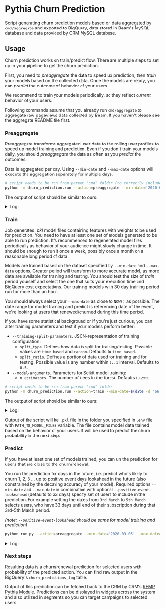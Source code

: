 # Pythia Churn Prediction

Script generating churn prediction models based on data aggregated by `cmd/aggregate` and exported to BigQuery, data stored in Beam's MySQL database and data provided by CRM MySQL database.

## Usage

Churn prediction works on train/predict flow. There are multiple steps to set up in your pipeline to get the churn prediction.

First, you need to *preaggregate* the data to speed up prediction, then *train* your models based on the collected data. Once the models are ready, you can *predict* the outcome of behavior of your users.

We recommend to train your models periodically, so they reflect *current* behavior of your users.

Following commands assume that you already run `cmd/aggregate` to aggregate raw pageviews data collected by Beam. If you haven't please see the aggregate README file first.

### Preaggregate

Preaggregate transforms aggregated user data to the rolling user profiles to speed up model training and prediction. Even if you don't train your models daily, you should *preaggregate* the data as often as you *predict* the outcomes.

Data is aggregated per day. Using `--min-date` and `--max-date` options will execute the aggregation separately for multiple days.

```bash
# script needs to be run from parent "cmd" folder (to correctly include other modules such as "prediction_commons")
python -m churn_prediction.run --action=preaggregate --min-date='2020-03-05' --max-date='2020-03-05'
```

The output of script should be similar to ours:

<details>

<summary>Log:</summary>

```
2020-07-26 14:32:28,387 [INFO] __main__ - CHURN PREDICTION
2020-07-26 14:32:30,561 [INFO] __main__ - Table rolling_daily_user_profile already exists
2020-07-26 14:32:30,561 [INFO] __main__ - Starting with preaggregation for date range 2020-03-05 - 2020-03-05
22504 out of 22504 rows loaded.:32:44,284 [INFO] pandas_gbq.gbq -
1it [00:04,  4.08s/it]
2020-07-26 14:33:49,650 [INFO] __main__ - Date 2020-03-05 00:00:00 succesfully aggregated & uploaded to BQ
```

</details>

### Train

Job generates *.pkl* model files containing features with weights to be used for prediction. You need to have at least one set of models generated to be able to run prediction. It's recommended to regenerated model files periodically as behavior of your audience might slowly change in time. It should be enough to run it once a week, possibly once a month on a reasonable long period of data.

Models are trained based on the dataset specified by `--min-date` and `--max-date` options. Greater period will transform to more accurate model, as more data are available for training and testing. You should test the size of *train* period yourself and select the one that suits your execution time and BigQuery cost expectations. Our training models with 30 day training period run for more than an hour.

You should always select your `--max-date` as close to `NOW()` as possible.  The date range for model training and predict is referencing date of the event, we're looking at users that renewed/churned during this time period.

If you have some statistical background or if you're just curious, you can alter training parameters and test if your models perform better:

- `--training-split-parameters`. JSON-representation of training configuration:
    - `split_type`. Defines how data is split for training/testing. Possible values are `time_based` and `random`. Defaults to `time_based`.
    - `split_ratio`. Defines a portion of data used for training and for testing. Possible value is any number within `0..1` interval. Defaults to `0.5`.
- `--model-arguments`. Parameters for Scikit model training:
    - `n_estimators`. The number of trees in the forest. Defaults to `250`.

```bash
# script needs to be run from parent "cmd" folder
python -m churn_prediction.run --action=train --min-date=$(date -d "66 days ago" --rfc-3339=date) --max-date=$(date -d "33 days ago" --rfc-3339=date)
```

The output of script should be similar to ours:

<details>

<summary>Log:</summary>

```
2020-07-03 14:59:03,102 [INFO] __main__ - CHURN PREDICTION
2020-07-03 14:59:04,909 [INFO] __main__ - Executing training pipeline
2020-07-03 14:59:04,910 [INFO] __main__ -   * Loading user profiles
2020-07-03 15:01:55,318 [INFO] __main__ -   * Processing user profiles
2020-07-03 15:03:29,790 [INFO] __main__ -   * Filtering user profiles
2020-07-03 15:03:29,858 [INFO] __main__ -   * Normalizing user profiles
2020-07-03 15:03:31,012 [INFO] __main__ -   * Feature normalization success
2020-07-03 15:03:31,012 [INFO] __main__ -   * Query finished, processing retrieved data
2020-07-03 15:03:31,012 [INFO] __main__ -   * Retrieved initial user profiles frame from DB
2020-07-03 15:03:31,991 [INFO] __main__ - Successfully added global context features from mysql
2020-07-03 15:03:36,589 [INFO] __main__ - Successfully added user payment history features from mysql
/home/rootpd/gospace/src/gitlab.com/remp/pythia/cmd/churn_prediction/.virtualenv/lib/python3.8/site-packages/pandas/core/frame.py:4252: SettingWithCopyWarning:
A value is trying to be set on a copy of a slice from a DataFrame

See the caveats in the documentation: http://pandas.pydata.org/pandas-docs/stable/user_guide/indexing.html#returning-a-view-versus-a-copy
  return super().fillna(
2020-07-03 15:03:36,692 [INFO] __main__ -   * Initial data validation success
run.py:396: SettingWithCopyWarning:
A value is trying to be set on a copy of a slice from a DataFrame

See the caveats in the documentation: http://pandas.pydata.org/pandas-docs/stable/user_guide/indexing.html#returning-a-view-versus-a-copy
  data[~(data.isin(self.category_list_dict[data.name]))] = 'Unknown'
2020-07-03 15:03:37,032 [INFO] __main__ -   * Dummy variables generation success
2020-07-03 15:03:37,380 [INFO] __main__ -   * Numeric variables handling success
2020-07-03 15:03:37,503 [INFO] __main__ -   * user_profiles artifact dropped
2020-07-03 15:03:37,606 [INFO] __main__ -   * Commencing model training
2020-07-03 15:04:26,009 [INFO] __main__ -   * Model training complete, generating outcome frame
2020-07-03 15:04:29,970 [INFO] __main__ -   * Outcome frame generated
2020-07-03 15:04:29,970 [INFO] __main__ - Training ready, dumping to file
2020-07-03 15:04:30,208 [INFO] __main__ - Saved to /home/rootpd/workspace/pythia/models/model_2020-02-03.pkl
2020-07-03 15:04:30,208 [INFO] __main__ -   * X_train artifact dropped
2020-07-03 15:04:30,208 [INFO] __main__ -   * Y_train artifact dropped
2020-07-03 15:04:30,209 [INFO] __main__ -   * X_test artifact dropped
2020-07-03 15:04:30,209 [INFO] __main__ -   * Y_test artifact dropped
{'precision': {'churn_train': 0.99258114374034, 'renewal_train': 0.9911504424778761, 'churn_test': 0.6848184818481848, 'renewal_test': 0.8695103255478402}, 'recall': {'churn_train': 0.9488770685579196, 'renewal_train': 0.9987628865979381, 'churn_test': 0.12541553339377456, 'renewal_test': 0.9901925545571245}, 'f1_score': {'churn_train': 0.97023719595105, 'renewal_train': 0.9949421037767336, 'churn_test': 0.21200510855683274, 'renewal_test': 0.9259357069118671}, 'suport': {'churn_train': 3384.0, 'renewal_train': 19400.0, 'churn_test': 3309.0, 'renewal_test': 19475.0}}
```

</details>

Output of the script will be `.pkl` file in the folder you specified in `.env` file with `PATH_TO_MODEL_FILES` variable. The file contains model data trained based on the behavior of your users. It will be used to predict the churn probability in the next step.

### Predict

If you have at least one set of models trained, you can un the prediction for users that are close to the churn/renewal.

You run the prediction for days in the future, i.e. predict who's likely to churn 1, 2, 3 ... up to positive event days lookahead in the future (also constrained by the decaying accuracy of your model). Required options `--min-date` and `--max-date` in combination with optional `--positive-event-lookeahead` (defaults to 33 days) specify set of users to include in the prediction. For example setting the dates from `3rd March` to `5th March` selects users, who have 33 days until end of their subscription during that 3rd-5th March period.

*(note: `--positive-event-lookahead` should be same for model training and prediction)*

```bash
python run.py --action=preaggregate --min-date='2020-03-05' --max-date='2020-03-05'
```

<details>

<summary>Log:</summary>

```

```

</details>

### Next steps

Resulting data is a churn/renewal prediction for selected users with probability of the predicted action. You can find raw output in the BigQuery's `churn_predictions_log` table.

Output of this prediction can be fetched back to the CRM by CRM's [REMP Pythia Module](https://github.com/remp2020/crm-remp-pythia-module). Predictions can be displayed in widgets across the system and also utilized in segments so you can target campaigns to selected users.
